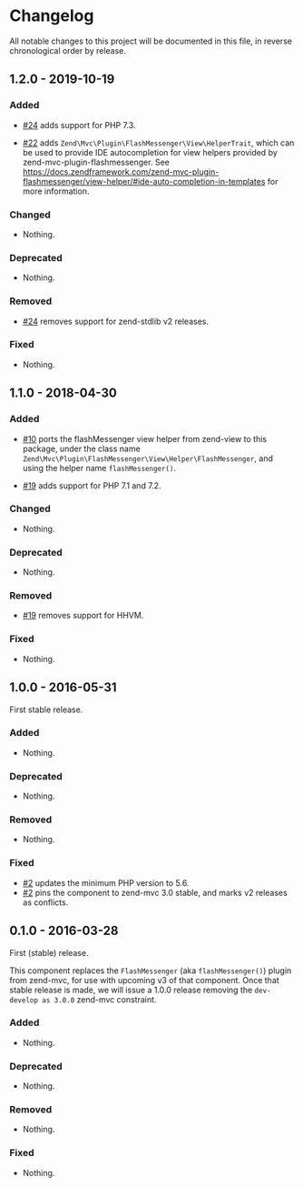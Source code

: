 # Changelog

All notable changes to this project will be documented in this file, in reverse chronological order by release.

## 1.2.0 - 2019-10-19

### Added

- [#24](https://github.com/zendframework/zend-mvc-plugin-flashmessenger/pull/24) adds support for PHP 7.3.

- [#22](https://github.com/zendframework/zend-mvc-plugin-flashmessenger/pull/22) adds `Zend\Mvc\Plugin\FlashMessenger\View\HelperTrait`,
  which can be used to provide IDE autocompletion for view helpers
  provided by zend-mvc-plugin-flashmessenger. See
  https://docs.zendframework.com/zend-mvc-plugin-flashmessenger/view-helper/#ide-auto-completion-in-templates
  for more information.

### Changed

- Nothing.

### Deprecated

- Nothing.

### Removed

- [#24](https://github.com/zendframework/zend-mvc-plugin-flashmessenger/pull/24) removes support for zend-stdlib v2 releases.

### Fixed

- Nothing.

## 1.1.0 - 2018-04-30

### Added

- [#10](https://github.com/zendframework/zend-mvc-plugin-flashmessenger/pull/10) ports the flashMessenger view helper from zend-view to this package, under the
  class name `Zend\Mvc\Plugin\FlashMessenger\View\Helper\FlashMessenger`, and using the helper name
  `flashMessenger()`.

- [#19](https://github.com/zendframework/zend-mvc-plugin-flashmessenger/pull/19) adds support for PHP 7.1 and 7.2.

### Changed

- Nothing.

### Deprecated

- Nothing.

### Removed

- [#19](https://github.com/zendframework/zend-mvc-plugin-flashmessenger/pull/19) removes support for HHVM.

### Fixed

- Nothing.

## 1.0.0 - 2016-05-31

First stable release.

### Added

- Nothing.

### Deprecated

- Nothing.

### Removed

- Nothing.

### Fixed

- [#2](https://github.com/zendframework/zend-mvc-plugin-flashmessenger/pull/2)
  updates the minimum PHP version to 5.6.
- [#2](https://github.com/zendframework/zend-mvc-plugin-flashmessenger/pull/2)
  pins the component to zend-mvc 3.0 stable, and marks v2 releases as conflicts.

## 0.1.0 - 2016-03-28

First (stable) release.

This component replaces the `FlashMessenger` (aka `flashMessenger()`) plugin from
zend-mvc, for use with upcoming v3 of that component. Once that stable release
is made, we will issue a 1.0.0 release removing the `dev-develop as 3.0.0`
zend-mvc constraint.

### Added

- Nothing.

### Deprecated

- Nothing.

### Removed

- Nothing.

### Fixed

- Nothing.

